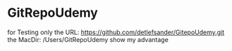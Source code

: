 # GitRepoUdemy
for Testing only
the URL: https://github.com/detlefsander/GitepoUdemy.git
the MacDir: /Users/GitRepoUdemy
show my advantage
